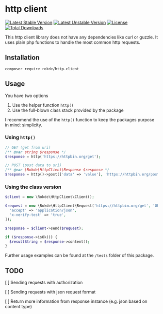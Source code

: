 # http client

[![Latest Stable Version](https://poser.pugx.org/rokde/http-client/v/stable.svg)](https://packagist.org/packages/rokde/http-client) [![Latest Unstable Version](https://poser.pugx.org/rokde/http-client/v/unstable.svg)](https://packagist.org/packages/rokde/http-client) [![License](https://poser.pugx.org/rokde/http-client/license.svg)](https://packagist.org/packages/rokde/http-client) [![Total Downloads](https://poser.pugx.org/rokde/http-client/downloads.svg)](https://packagist.org/packages/rokde/http-client)

This http client library does not have any dependencies like curl or guzzle. It uses plain php functions to handle the
 most common http requests.

## Installation

	composer require rokde/http-client

## Usage

You have two options

1. Use the helper function `http()`
2. Use the full-blown class stack provided by the package

I recommend the use of the `http()` function to keep the packages purpose in mind: simplicity.

### Using `http()`

```php
// GET (get from uri)
/** @var string $response */
$response = http('https://httpbin.org/get');

// POST (post data to uri)
/** @var \Rokde\HttpClient\Response $response */
$response = http()->post(['data' => 'value'], 'https://httpbin.org/post');
```

### Using the class version

```php
$client = new \Rokde\HttpClient\Client();

$request = new \Rokde\HttpClient\Request('https://httpbin.org/get', 'GET', [
  'accept' => 'application/json',
  'x-verify-test' => 'true',
]);

$response = $client->send($request);

if ($response->isOk()) {
  $resultString = $response->content();
}
```

Further usage examples can be found at the `/tests` folder of this package.

## TODO

[ ] Sending requests with authorization

[ ] Sending requests with json request format

[ ] Return more information from response instance (e.g. json based on content type)
